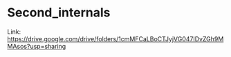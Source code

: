 # Second_internals
Link: https://drive.google.com/drive/folders/1cmMFCaLBoCTJyjVG047IDvZGh9MMAsos?usp=sharing
